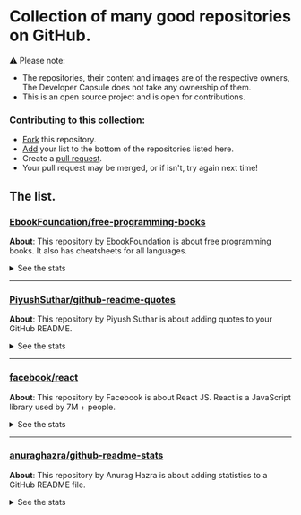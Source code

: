 # Collection of many good repositories on GitHub.
⚠ Please note:
- The repositories, their content and images are of the respective owners, The Developer Capsule does not take any ownership of them.
- This is an open source project and is open for contributions.

### Contributing to this collection:
- [Fork](https://github.com/TheDeveloperCapsule/good-repositories-collection/fork) this repository.
- [Add](https://github.com/TheDeveloperCapsule/good-repositories-collection/edit/main/README.md) your list to the bottom of the repositories listed here.
- Create a [pull request](https://github.com/TheDeveloperCapsule/good-repositories-collection/pulls).
- Your pull request may be merged, or if isn't, try again next time!

## The list.

### [EbookFoundation/free-programming-books](https://github.com/Ebookfoundation/free-programming-books)

<b>About</b>: This repository by EbookFoundation is about free programming books. It also has cheatsheets for all languages.

<details>
<summary>See the stats</summary>
<br>

[![Readme Card](https://github-readme-stats.vercel.app/api/pin/?username=Ebookfoundation&repo=free-programming-books)](https://github.com/Ebookfoundation/free-programming-books)

</details>

<hr>

### [PiyushSuthar/github-readme-quotes](https://github.com/PiyushSuthar/github-readme-quotes)

<b>About</b>: This repository by Piyush Suthar is about adding quotes to your GitHub README.

<details>
<summary>See the stats</summary>
<br>

[![Readme Card](https://github-readme-stats.vercel.app/api/pin/?username=PiyushSuthar&repo=github-readme-quotes)](https://github.com/PiyushSuthar/github-readme-quotes)

</details>

<hr>

### [facebook/react](https://github.com/facebook/react)

<b>About</b>: This repository by Facebook is about React JS. React is a JavaScript library used by 7M + people.

<details>
<summary>See the stats</summary>
<br>

[![Readme Card](https://github-readme-stats.vercel.app/api/pin/?username=facebook&repo=react)](https://github.com/facebook/react)

</details>

<hr>

### [anuraghazra/github-readme-stats](https://github.com/anuraghazra/github-readme-stats)

<b>About</b>: This repository by Anurag Hazra is about adding statistics to a GitHub README file.
<details>
<summary>See the stats</summary>
<br>

[![Readme Card](https://github-readme-stats.vercel.app/api/pin/?username=anuraghazra&repo=github-readme-stats)](https://github.com/anuraghazra/github-readme-stats)

</details>
